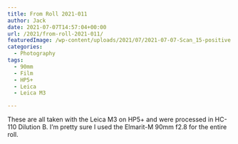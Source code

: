 ```yaml
---
title: From Roll 2021-011
author: Jack
date: 2021-07-07T14:57:04+00:00
url: /2021/from-roll-2021-011/
featuredImage: /wp-content/uploads/2021/07/2021-07-07-Scan_15-positive.jpg
categories:
  - Photography
tags:
  - 90mm
  - Film
  - HP5+
  - Leica
  - Leica M3

---
```

<!--kg-card-begin: html-->

These are all taken with the Leica M3 on HP5+ and were processed in HC-110 Dilution B. I&#8217;m pretty sure I used the Elmarit-M 90mm f2.8 for the entire roll.

<div class="wp-block-envira-envira-gallery">
</div>

<!--kg-card-end: html-->